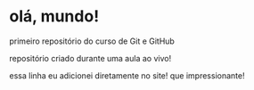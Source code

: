 # olá, mundo!
 primeiro repositório do curso de Git e GitHub

 repositório criado durante uma aula ao vivo!
 
 essa linha eu adicionei diretamente no site! que impressionante!

